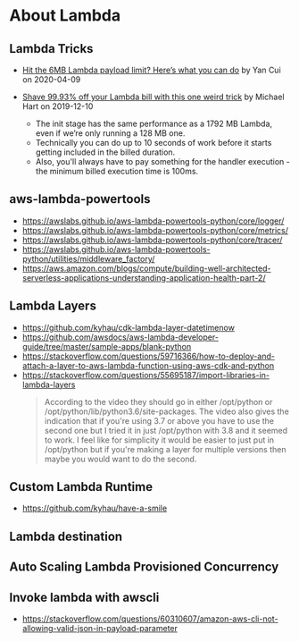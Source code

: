 # About Lambda

## Lambda Tricks

- [Hit the 6MB Lambda payload limit? Here’s what you can do](
  https://theburningmonk.com/2020/04/hit-the-6mb-lambda-payload-limit-heres-what-you-can-do/)
  by Yan Cui on 2020-04-09

- [Shave 99.93% off your Lambda bill with this one weird trick](
  https://medium.com/@hichaelmart/shave-99-93-off-your-lambda-bill-with-this-one-weird-trick-33c0acebb2ea)
  by Michael Hart on 2019-12-10
  - The init stage has the same performance as a 1792 MB Lambda, even if we’re only running a 128 MB one.
  - Technically you can do up to 10 seconds of work before it starts getting included in the billed duration.
  - Also, you'll always have to pay something for the handler execution - the minimum billed execution time is 100ms.

## aws-lambda-powertools

- https://awslabs.github.io/aws-lambda-powertools-python/core/logger/
- https://awslabs.github.io/aws-lambda-powertools-python/core/metrics/
- https://awslabs.github.io/aws-lambda-powertools-python/core/tracer/
- https://awslabs.github.io/aws-lambda-powertools-python/utilities/middleware_factory/
- https://aws.amazon.com/blogs/compute/building-well-architected-serverless-applications-understanding-application-health-part-2/

## Lambda Layers

- https://github.com/kyhau/cdk-lambda-layer-datetimenow
- https://github.com/awsdocs/aws-lambda-developer-guide/tree/master/sample-apps/blank-python
- https://stackoverflow.com/questions/59716366/how-to-deploy-and-attach-a-layer-to-aws-lambda-function-using-aws-cdk-and-python
- https://stackoverflow.com/questions/55695187/import-libraries-in-lambda-layers
    > According to the video they should go in either /opt/python or /opt/python/lib/python3.6/site-packages. The video also gives the indication that if you're using 3.7 or above you have to use the second one but I tried it in just /opt/python with 3.8 and it seemed to work. I feel like for simplicity it would be easier to just put in /opt/python but if you're making a layer for multiple versions then maybe you would want to do the second.

## Custom Lambda Runtime

- https://github.com/kyhau/have-a-smile

## Lambda destination

## Auto Scaling Lambda Provisioned Concurrency

## Invoke lambda with awscli

- https://stackoverflow.com/questions/60310607/amazon-aws-cli-not-allowing-valid-json-in-payload-parameter